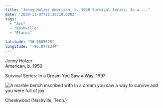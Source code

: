 ```yaml
---
title: "Jenny Holzer American, b. 1950 Survival Series: In a ..."
date: "2020-11-07T21:30:10.000Z"
tags: 
  - "Art"
  - "Nashville"
  - "Places"

latitude: "36.0885675"
longitude: "-86.8778344"
---
```


Jenny Holzer  
American, b. 1950

Survival Series: In a Dream You Saw a Way, 1997

![A marble bench inscribed with In a dream you saw a way to survive and you were full of joy](/img/note-images/5bd3c4369b.jpg)

Cheekwood (Nashville, Tenn.)
